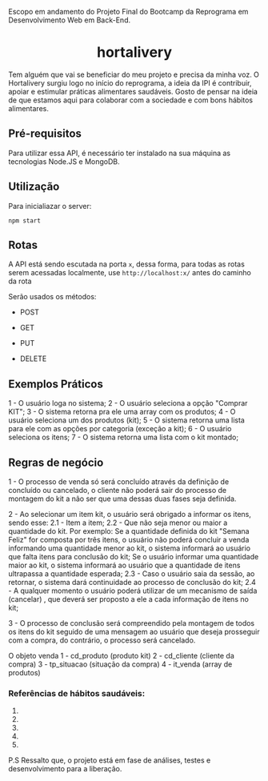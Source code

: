 
Escopo em andamento do Projeto Final do Bootcamp da Reprograma em Desenvolvimento Web em Back-End.

<h1><center>hortalivery</center></h1>

Tem alguém que vai se beneficiar do meu projeto e precisa da minha voz.
O Hortalivery surgiu logo no início do reprograma, a ideia da IPI é contribuir, apoiar e estimular práticas alimentares saudáveis.
Gosto de pensar na ideia de que estamos aqui para colaborar com a sociedade e com bons hábitos alimentares.

<h2>Pré-requisitos</h2>

Para utilizar essa API, é necessário ter instalado na sua máquina as tecnologias Node.JS e MongoDB.

<h2>Utilização</h2>

Para inicialiazar o server:
```
npm start
```

<h2>Rotas</h2>

A API está sendo escutada na porta `x`, dessa forma, para todas as rotas serem acessadas localmente, use `http://localhost:x/` antes do caminho da rota


Serão usados os métodos:

- POST 

- GET 

- PUT 

- DELETE


<h2>Exemplos Práticos</h2>

1 - O usuário loga no sistema;
2 - O usuário seleciona a opção "Comprar KIT";
3 - O sistema retorna pra ele uma array com os produtos;
4 - O usuário seleciona um dos produtos (kit);
5 - O sistema retorna uma lista para ele com as opções por categoria (exceção a kit); 
6 - O usuário seleciona os itens;
7 - O sistema retorna uma lista com o kit montado;


<h2>Regras de negócio</h2>

1 - O processo de venda só será concluído através da definição de concluído ou cancelado, o cliente não poderá
sair do processo de montagem do kit a não ser que uma dessas duas fases seja definida.

2 - Ao selecionar um item kit, o usuário será obrigado a informar os itens, sendo esse: 
2.1 - Item a item;
2.2 - Que não seja menor ou maior a quantidade do kit. 
Por exemplo:
Se a quantidade definida do kit "Semana Feliz" for composta por três itens, o usuário não poderá concluir a venda informando 
uma quantidade menor ao kit, o sistema informará ao usuário que falta itens para conclusão do kit;
Se o usuário informar uma quantidade maior ao kit, o sistema informará ao usuário que a quantidade de itens ultrapassa a 
quantidade esperada;
2.3 - Caso o usuário saia da sessão, ao retornar, o sistema dará continuidade ao processo de conclusão do kit;
2.4 - A qualquer momento o usuário poderá utilizar de um mecanismo de saída (cancelar) , que deverá ser proposto a ele a 
cada informação de itens no kit;

3 - O processo de conclusão será compreendido pela montagem de todos os itens do kit seguido de uma mensagem ao usuário que
deseja prosseguir com a compra, do contrário, o processo será cancelado.

O objeto venda
1 - cd_produto (produto kit)
2 - cd_cliente (cliente da compra)
3 - tp_situacao (situação da compra)
4 - it_venda (array de produtos)

### Referências de hábitos saudáveis:

1. 
2. 
3. 
4. 
5. 

P.S Ressalto que, o projeto está em fase de análises, testes e desenvolvimento para a liberação.